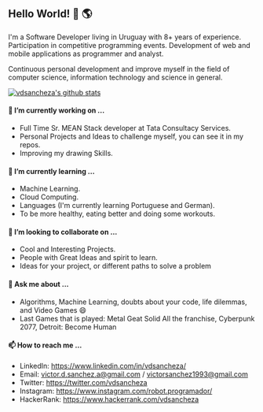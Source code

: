 ## Hello World! 👋 :earth_americas:

I'm a Software Developer living in Uruguay with 8+ years of experience. Participation in competitive programming events. Development of web and mobile applications as programmer and analyst.

Continuous personal development and improve myself in the field of computer science, information technology and science in general.

<!--
**vdsancheza/vdsancheza** is a ✨ _special_ ✨ repository because its `README.md` (this file) appears on your GitHub profile.

Here are some ideas to get you started:

- 🔭 I’m currently working on ...
- 🌱 I’m currently learning ...
- 👯 I’m looking to collaborate on ...
- 🤔 I’m looking for help with ...
- 💬 Ask me about ...
- 📫 How to reach me: ...
- 😄 Pronouns: ...
- ⚡ Fun fact: ...
-->
[![vdsancheza's github stats](https://github-readme-stats.vercel.app/api?username=vdsancheza&show_icons=true&count_private=true)](https://github.com/anuraghazra/github-readme-stats)

#### 🔭 I’m currently working on ...

- Full Time Sr. MEAN Stack developer at Tata Consultacy Services.
- Personal Projects and Ideas to challenge myself, you can see it in my repos.
- Improving my drawing Skills. 

#### 🌱 I’m currently learning ...

- Machine Learning.
- Cloud Computing.
- Languages (I'm currently learning Portuguese and German).
- To be more healthy, eating better and doing some workouts.

#### 👯 I’m looking to collaborate on ...

- Cool and Interesting Projects.
- People with Great Ideas and spirit to learn.
- Ideas for your project, or different paths to solve a problem

#### 💬 Ask me about ...

- Algorithms, Machine Learning, doubts about your code, life dilemmas, and Video Games 😄
- Last Games that is played: Metal Geat Solid All the franchise, Cyberpunk 2077, Detroit: Become Human

#### 📫 How to reach me ...
- LinkedIn: https://www.linkedin.com/in/vdsancheza/
- Email: victor.d.sanchez.a@gmail.com / victorsanchez1993@gmail.com
- Twitter: https://twitter.com/vdsancheza
- Instagram: https://www.instagram.com/robot.programador/
- HackerRank: https://www.hackerrank.com/vdsancheza
